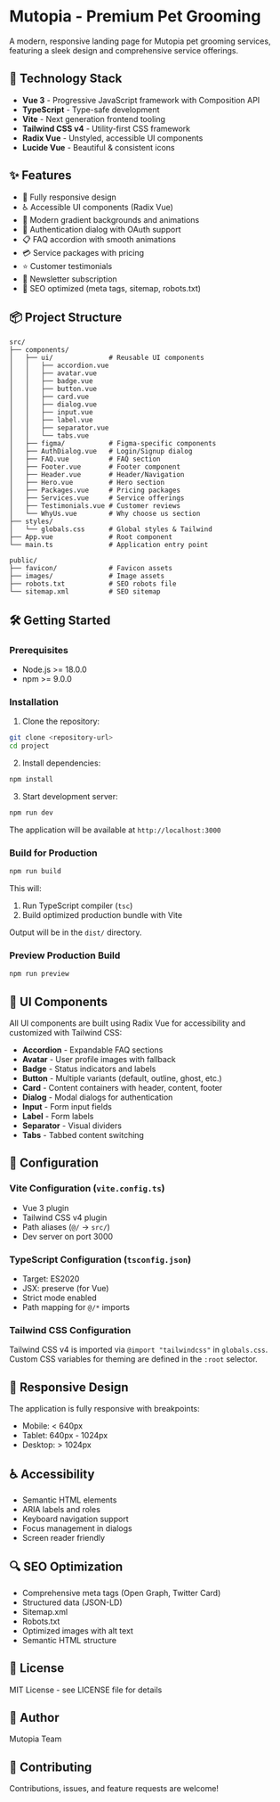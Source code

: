 # Mutopia - Premium Pet Grooming

A modern, responsive landing page for Mutopia pet grooming services, featuring a sleek design and comprehensive service offerings.

## 🚀 Technology Stack

- **Vue 3** - Progressive JavaScript framework with Composition API
- **TypeScript** - Type-safe development
- **Vite** - Next generation frontend tooling
- **Tailwind CSS v4** - Utility-first CSS framework
- **Radix Vue** - Unstyled, accessible UI components
- **Lucide Vue** - Beautiful & consistent icons

## ✨ Features

- 📱 Fully responsive design
- ♿ Accessible UI components (Radix Vue)
- 🎨 Modern gradient backgrounds and animations
- 🔐 Authentication dialog with OAuth support
- 📋 FAQ accordion with smooth animations
- 💳 Service packages with pricing
- ⭐ Customer testimonials
- 📧 Newsletter subscription
- 🎯 SEO optimized (meta tags, sitemap, robots.txt)

## 📦 Project Structure

```
src/
├── components/
│   ├── ui/              # Reusable UI components
│   │   ├── accordion.vue
│   │   ├── avatar.vue
│   │   ├── badge.vue
│   │   ├── button.vue
│   │   ├── card.vue
│   │   ├── dialog.vue
│   │   ├── input.vue
│   │   ├── label.vue
│   │   ├── separator.vue
│   │   └── tabs.vue
│   ├── figma/           # Figma-specific components
│   ├── AuthDialog.vue   # Login/Signup dialog
│   ├── FAQ.vue          # FAQ section
│   ├── Footer.vue       # Footer component
│   ├── Header.vue       # Header/Navigation
│   ├── Hero.vue         # Hero section
│   ├── Packages.vue     # Pricing packages
│   ├── Services.vue     # Service offerings
│   ├── Testimonials.vue # Customer reviews
│   └── WhyUs.vue        # Why choose us section
├── styles/
│   └── globals.css      # Global styles & Tailwind
├── App.vue              # Root component
└── main.ts              # Application entry point

public/
├── favicon/             # Favicon assets
├── images/              # Image assets
├── robots.txt           # SEO robots file
└── sitemap.xml          # SEO sitemap
```

## 🛠️ Getting Started

### Prerequisites

- Node.js >= 18.0.0
- npm >= 9.0.0

### Installation

1. Clone the repository:
```bash
git clone <repository-url>
cd project
```

2. Install dependencies:
```bash
npm install
```

3. Start development server:
```bash
npm run dev
```

The application will be available at `http://localhost:3000`

### Build for Production

```bash
npm run build
```

This will:
1. Run TypeScript compiler (`tsc`)
2. Build optimized production bundle with Vite

Output will be in the `dist/` directory.

### Preview Production Build

```bash
npm run preview
```

## 🎨 UI Components

All UI components are built using Radix Vue for accessibility and customized with Tailwind CSS:

- **Accordion** - Expandable FAQ sections
- **Avatar** - User profile images with fallback
- **Badge** - Status indicators and labels
- **Button** - Multiple variants (default, outline, ghost, etc.)
- **Card** - Content containers with header, content, footer
- **Dialog** - Modal dialogs for authentication
- **Input** - Form input fields
- **Label** - Form labels
- **Separator** - Visual dividers
- **Tabs** - Tabbed content switching

## 🔧 Configuration

### Vite Configuration (`vite.config.ts`)

- Vue 3 plugin
- Tailwind CSS v4 plugin
- Path aliases (`@/` → `src/`)
- Dev server on port 3000

### TypeScript Configuration (`tsconfig.json`)

- Target: ES2020
- JSX: preserve (for Vue)
- Strict mode enabled
- Path mapping for `@/*` imports

### Tailwind CSS Configuration

Tailwind CSS v4 is imported via `@import "tailwindcss"` in `globals.css`. Custom CSS variables for theming are defined in the `:root` selector.

## 📱 Responsive Design

The application is fully responsive with breakpoints:
- Mobile: < 640px
- Tablet: 640px - 1024px
- Desktop: > 1024px

## ♿ Accessibility

- Semantic HTML elements
- ARIA labels and roles
- Keyboard navigation support
- Focus management in dialogs
- Screen reader friendly

## 🔍 SEO Optimization

- Comprehensive meta tags (Open Graph, Twitter Card)
- Structured data (JSON-LD)
- Sitemap.xml
- Robots.txt
- Optimized images with alt text
- Semantic HTML structure

## 📄 License

MIT License - see LICENSE file for details

## 👥 Author

Mutopia Team

## 🤝 Contributing

Contributions, issues, and feature requests are welcome!
